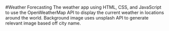 #Weather Forecasting
The weather app using HTML, CSS, and JavaScript to use the OpenWeatherMap API to display the current weather in locations around the world. Background image uses unsplash API to generate relevant image based off city name.
